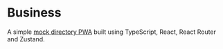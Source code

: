 # Business

A simple [mock directory PWA](https://kevwhuang-business.netlify.app) built using TypeScript, React, React Router and Zustand.